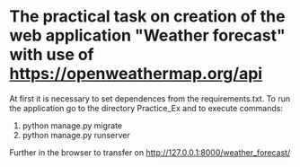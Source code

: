 # The practical task on creation of the web application "Weather forecast" with use of https://openweathermap.org/api
At first it is necessary to set dependences from the requirements.txt.
To run the application go to the directory Practice_Ex and to execute commands:
1) python manage.py migrate
2) python manage.py runserver

Further in the browser to transfer on http://127.0.0.1:8000/weather_forecast/
